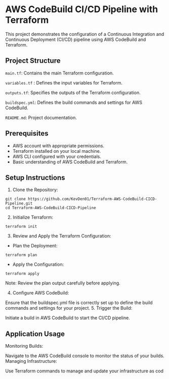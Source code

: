 # AWS CodeBuild CI/CD Pipeline with Terraform
This project demonstrates the configuration of a Continuous Integration and Continuous Deployment (CI/CD) pipeline using AWS CodeBuild and Terraform.

## Project Structure
 `main.tf`: Contains the main Terraform configuration.
 
 `variables.tf` : Defines the input variables for Terraform.
 
`outputs.tf`: Specifies the outputs of the Terraform configuration.

`buildspec.yml`: Defines the build commands and settings for AWS CodeBuild.

`README.md`: Project documentation.
## Prerequisites
 - AWS account with appropriate permissions.
 -  Terraform installed on your local machine.
 - AWS CLI configured with your credentials.
 - Basic understanding of AWS CodeBuild and Terraform.
## Setup Instructions
1. Clone the Repository:
```
git clone https://github.com/KevDen01/Terraform-AWS-CodeBuild-CICD-Pipeline.git
cd Terraform-AWS-CodeBuild-CICD-Pipeline
```
2. Initialize Terraform:
```
terraform init
```
3. Review and Apply the Terraform Configuration:

 * Plan the Deployment:
```
terraform plan
```
* Apply the Configuration:
```
terraform apply
``` 
Note: Review the plan output carefully before applying.

4. Configure AWS CodeBuild:

Ensure that the buildspec.yml file is correctly set up to define the build commands and settings for your project.
5. Trigger the Build:

Initiate a build in AWS CodeBuild to start the CI/CD pipeline.
## Application Usage
Monitoring Builds:

Navigate to the AWS CodeBuild console to monitor the status of your builds.
Managing Infrastructure:

Use Terraform commands to manage and update your infrastructure as cod
